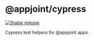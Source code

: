 # @appjoint/cypress

[![Stable release](https://img.shields.io/npm/v/@appjoint/cypress.svg)](https://npm.im/@appjoint/cypress)

Cypress test helpers for @appjoint apps.
